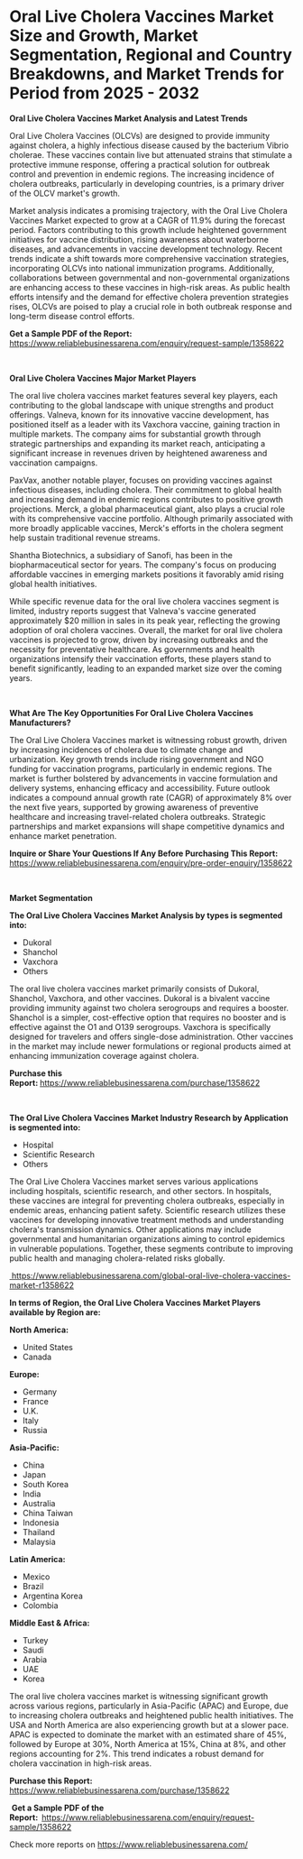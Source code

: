 <p><h1>Oral Live Cholera Vaccines Market Size and Growth, Market Segmentation, Regional and Country Breakdowns, and Market Trends for Period from 2025 -  2032</h1></p><p><strong>Oral Live Cholera Vaccines Market Analysis and Latest Trends</strong></p>
<p><p>Oral Live Cholera Vaccines (OLCVs) are designed to provide immunity against cholera, a highly infectious disease caused by the bacterium Vibrio cholerae. These vaccines contain live but attenuated strains that stimulate a protective immune response, offering a practical solution for outbreak control and prevention in endemic regions. The increasing incidence of cholera outbreaks, particularly in developing countries, is a primary driver of the OLCV market's growth.</p><p>Market analysis indicates a promising trajectory, with the Oral Live Cholera Vaccines Market expected to grow at a CAGR of 11.9% during the forecast period. Factors contributing to this growth include heightened government initiatives for vaccine distribution, rising awareness about waterborne diseases, and advancements in vaccine development technology. Recent trends indicate a shift towards more comprehensive vaccination strategies, incorporating OLCVs into national immunization programs. Additionally, collaborations between governmental and non-governmental organizations are enhancing access to these vaccines in high-risk areas. As public health efforts intensify and the demand for effective cholera prevention strategies rises, OLCVs are poised to play a crucial role in both outbreak response and long-term disease control efforts.</p></p>
<p><strong>Get a Sample PDF of the Report:&nbsp;</strong> <a href="https://www.reliablebusinessarena.com/enquiry/request-sample/1358622?utm_campaign=3224&utm_medium=2&utm_source=Github&utm_content=ia&utm_term=22032025&utm_id=oral-live-cholera-vaccines">https://www.reliablebusinessarena.com/enquiry/request-sample/1358622</a></p>
<p>&nbsp;</p>
<p><strong>Oral Live Cholera Vaccines Major Market Players</strong></p>
<p><p>The oral live cholera vaccines market features several key players, each contributing to the global landscape with unique strengths and product offerings. Valneva, known for its innovative vaccine development, has positioned itself as a leader with its Vaxchora vaccine, gaining traction in multiple markets. The company aims for substantial growth through strategic partnerships and expanding its market reach, anticipating a significant increase in revenues driven by heightened awareness and vaccination campaigns.</p><p>PaxVax, another notable player, focuses on providing vaccines against infectious diseases, including cholera. Their commitment to global health and increasing demand in endemic regions contributes to positive growth projections. Merck, a global pharmaceutical giant, also plays a crucial role with its comprehensive vaccine portfolio. Although primarily associated with more broadly applicable vaccines, Merck's efforts in the cholera segment help sustain traditional revenue streams.</p><p>Shantha Biotechnics, a subsidiary of Sanofi, has been in the biopharmaceutical sector for years. The company's focus on producing affordable vaccines in emerging markets positions it favorably amid rising global health initiatives.</p><p>While specific revenue data for the oral live cholera vaccines segment is limited, industry reports suggest that Valneva's vaccine generated approximately $20 million in sales in its peak year, reflecting the growing adoption of oral cholera vaccines. Overall, the market for oral live cholera vaccines is projected to grow, driven by increasing outbreaks and the necessity for preventative healthcare. As governments and health organizations intensify their vaccination efforts, these players stand to benefit significantly, leading to an expanded market size over the coming years.</p></p>
<p>&nbsp;</p>
<p><strong>What Are The Key Opportunities For Oral Live Cholera Vaccines Manufacturers?</strong></p>
<p><p>The Oral Live Cholera Vaccines market is witnessing robust growth, driven by increasing incidences of cholera due to climate change and urbanization. Key growth trends include rising government and NGO funding for vaccination programs, particularly in endemic regions. The market is further bolstered by advancements in vaccine formulation and delivery systems, enhancing efficacy and accessibility. Future outlook indicates a compound annual growth rate (CAGR) of approximately 8% over the next five years, supported by growing awareness of preventive healthcare and increasing travel-related cholera outbreaks. Strategic partnerships and market expansions will shape competitive dynamics and enhance market penetration.</p></p>
<p><strong>Inquire or Share Your Questions If Any Before Purchasing This Report:</strong> <a href="https://www.reliablebusinessarena.com/enquiry/pre-order-enquiry/1358622?utm_campaign=3224&utm_medium=2&utm_source=Github&utm_content=ia&utm_term=22032025&utm_id=oral-live-cholera-vaccines">https://www.reliablebusinessarena.com/enquiry/pre-order-enquiry/1358622</a></p>
<p>&nbsp;</p>
<p><strong>Market Segmentation</strong></p>
<p><strong>The Oral Live Cholera Vaccines Market Analysis by types is segmented into:</strong></p>
<p><ul><li>Dukoral</li><li>Shanchol</li><li>Vaxchora</li><li>Others</li></ul></p>
<p><p>The oral live cholera vaccines market primarily consists of Dukoral, Shanchol, Vaxchora, and other vaccines. Dukoral is a bivalent vaccine providing immunity against two cholera serogroups and requires a booster. Shanchol is a simpler, cost-effective option that requires no booster and is effective against the O1 and O139 serogroups. Vaxchora is specifically designed for travelers and offers single-dose administration. Other vaccines in the market may include newer formulations or regional products aimed at enhancing immunization coverage against cholera.</p></p>
<p><strong>Purchase this Report:&nbsp;</strong><a href="https://www.reliablebusinessarena.com/purchase/1358622?utm_campaign=3224&utm_medium=2&utm_source=Github&utm_content=ia&utm_term=22032025&utm_id=oral-live-cholera-vaccines">https://www.reliablebusinessarena.com/purchase/1358622</a></p>
<p>&nbsp;</p>
<p><strong>The Oral Live Cholera Vaccines Market Industry Research by Application is segmented into:</strong></p>
<p><ul><li>Hospital</li><li>Scientific Research</li><li>Others</li></ul></p>
<p><p>The Oral Live Cholera Vaccines market serves various applications including hospitals, scientific research, and other sectors. In hospitals, these vaccines are integral for preventing cholera outbreaks, especially in endemic areas, enhancing patient safety. Scientific research utilizes these vaccines for developing innovative treatment methods and understanding cholera's transmission dynamics. Other applications may include governmental and humanitarian organizations aiming to control epidemics in vulnerable populations. Together, these segments contribute to improving public health and managing cholera-related risks globally.</p></p>
<p><a href="https://www.reliablebusinessarena.com/global-oral-live-cholera-vaccines-market-r1358622?utm_campaign=3224&utm_medium=2&utm_source=Github&utm_content=ia&utm_term=22032025&utm_id=oral-live-cholera-vaccines">&nbsp;https://www.reliablebusinessarena.com/global-oral-live-cholera-vaccines-market-r1358622</a></p>
<p><strong>In terms of Region, the Oral Live Cholera Vaccines Market Players available by Region are:</strong></p>
<p>
    <p> <strong> North America: </strong>
        <ul>
            <li>United States</li>
            <li>Canada</li>
        </ul>
        </p> 
    <p> <strong> Europe: </strong>
        <ul>
            <li>Germany</li>
            <li>France</li>
            <li>U.K.</li>
            <li>Italy</li>
            <li>Russia</li>
        </ul>
        </p> 
    <p> <strong> Asia-Pacific: </strong>
        <ul>
            <li>China</li>
            <li>Japan</li>
            <li>South Korea</li>
            <li>India</li>
            <li>Australia</li>
            <li>China Taiwan</li>
            <li>Indonesia</li>
            <li>Thailand</li>
            <li>Malaysia</li>
        </ul>
        </p> 
    <p> <strong> Latin America: </strong>
        <ul>
            <li>Mexico</li>
            <li>Brazil</li>
            <li>Argentina Korea</li>
            <li>Colombia</li>
        </ul>
        </p> 
    <p> <strong> Middle East & Africa: </strong>
        <ul>
            <li>Turkey</li>
            <li>Saudi</li>
            <li>Arabia</li>
            <li>UAE</li>
            <li>Korea</li>
        </ul>
    </p>
    </p>
<p><p>The oral live cholera vaccines market is witnessing significant growth across various regions, particularly in Asia-Pacific (APAC) and Europe, due to increasing cholera outbreaks and heightened public health initiatives. The USA and North America are also experiencing growth but at a slower pace. APAC is expected to dominate the market with an estimated share of 45%, followed by Europe at 30%, North America at 15%, China at 8%, and other regions accounting for 2%. This trend indicates a robust demand for cholera vaccination in high-risk areas.</p></p>
<p><strong>Purchase this Report: </strong><a href="https://www.reliablebusinessarena.com/purchase/1358622?utm_campaign=3224&utm_medium=2&utm_source=Github&utm_content=ia&utm_term=22032025&utm_id=oral-live-cholera-vaccines">https://www.reliablebusinessarena.com/purchase/1358622</a></p>
<p>&nbsp;<strong>Get a Sample PDF of the Report:&nbsp;&nbsp;</strong><a href="https://www.reliablebusinessarena.com/enquiry/request-sample/1358622?utm_campaign=3224&utm_medium=2&utm_source=Github&utm_content=ia&utm_term=22032025&utm_id=oral-live-cholera-vaccines">https://www.reliablebusinessarena.com/enquiry/request-sample/1358622</a></p>
<p><strong></strong></p>
<p>Check more reports on <a href="https://www.reliablebusinessarena.com/?utm_campaign=3224&utm_medium=2&utm_source=Github&utm_content=ia&utm_term=22032025&utm_id=oral-live-cholera-vaccines">https://www.reliablebusinessarena.com/</a></p>